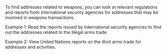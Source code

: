 To find addresses related to weapons, you can look at relevant regulations and reports from international security agencies for addresses that may be involved in weapons transactions.

Example 1: Read the reports issued by international security agencies to find out the addresses related to the illegal arms trade.

Example 2: View United Nations reports on the illicit arms trade for addresses and activities.